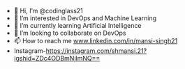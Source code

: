 - 👋 Hi, I’m @codinglass21
- 👀 I’m interested in DevOps and Machine Learning
- 🌱 I’m currently learning Artificial Intelligence
- 💞️ I’m looking to collaborate on DevOps
- 📫 How to reach me www.linkedin.com/in/mansi-singh21
-  Instagram-https://instagram.com/shmansi.21?igshid=ZDc4ODBmNjlmNQ==

<!---
codinglass21/codinglass21 is a ✨ special ✨ repository because its `README.md` (this file) appears on your GitHub profile.
You can click the Preview link to take a look at your changes.
--->
